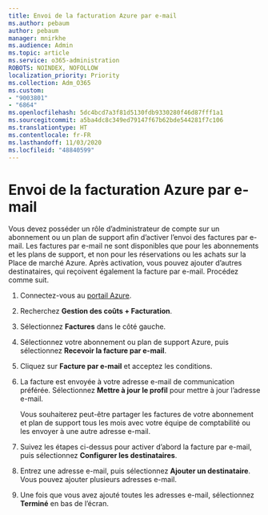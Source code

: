 ```yaml
---
title: Envoi de la facturation Azure par e-mail
ms.author: pebaum
author: pebaum
manager: mnirkhe
ms.audience: Admin
ms.topic: article
ms.service: o365-administration
ROBOTS: NOINDEX, NOFOLLOW
localization_priority: Priority
ms.collection: Adm_O365
ms.custom:
- "9003801"
- "6864"
ms.openlocfilehash: 5dc4bcd7a3f81d5130fdb9330280f46d87fff1a1
ms.sourcegitcommit: a5ba4dc8c349ed79147f67b62bde544281f7c106
ms.translationtype: HT
ms.contentlocale: fr-FR
ms.lasthandoff: 11/03/2020
ms.locfileid: "48840599"
---
```

# <a name="azure-email-invoicing"></a>Envoi de la facturation Azure par e-mail

Vous devez posséder un rôle d’administrateur de compte sur un abonnement ou un plan de support afin d’activer l’envoi des factures par e-mail. Les factures par e-mail ne sont disponibles que pour les abonnements et les plans de support, et non pour les réservations ou les achats sur la Place de marché Azure. Après activation, vous pouvez ajouter d’autres destinataires, qui reçoivent également la facture par e-mail. Procédez comme suit.

1. Connectez-vous au [portail Azure](https://portal.azure.com/).
2. Recherchez **Gestion des coûts + Facturation**.
3. Sélectionnez **Factures** dans le côté gauche.
4. Sélectionnez votre abonnement ou plan de support Azure, puis sélectionnez **Recevoir la facture par e-mail**.
5. Cliquez sur **Facture par e-mail** et acceptez les conditions.
6. La facture est envoyée à votre adresse e-mail de communication préférée. Sélectionnez **Mettre à jour le profil** pour mettre à jour l’adresse e-mail.  

    Vous souhaiterez peut-être partager les factures de votre abonnement et plan de support tous les mois avec votre équipe de comptabilité ou les envoyer à une autre adresse e-mail.  

7. Suivez les étapes ci-dessus pour activer d’abord la facture par e-mail, puis sélectionnez **Configurer les destinataires**.
8. Entrez une adresse e-mail, puis sélectionnez **Ajouter un destinataire**. Vous pouvez ajouter plusieurs adresses e-mail.
9. Une fois que vous avez ajouté toutes les adresses e-mail, sélectionnez **Terminé** en bas de l’écran.
